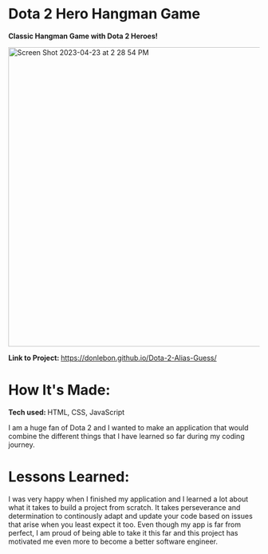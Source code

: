 # Dota 2 Hero Hangman Game

<b> Classic Hangman Game with Dota 2 Heroes! </b>

<img width="600" alt="Screen Shot 2023-04-23 at 2 28 54 PM" src="https://user-images.githubusercontent.com/48774962/233867921-ce7a7b78-ba3c-4437-b32e-34244172f5b2.png">


<b>Link to Project: </b> https://donlebon.github.io/Dota-2-Alias-Guess/

# How It's Made: 

<b>Tech used: </b> HTML, CSS, JavaScript

I am a huge fan of Dota 2 and I wanted to make an application that would combine the different things that I have learned so far during my coding journey. 

# Lessons Learned:

I was very happy when I finished my application and I learned a lot about what it takes to build a project from scratch. It takes perseverance and determination to continously adapt and update your code based on issues that arise when you least expect it too. Even though my app is far from perfect, I am proud of being able to take it this far and this project has motivated me even more to become a better software engineer. 


